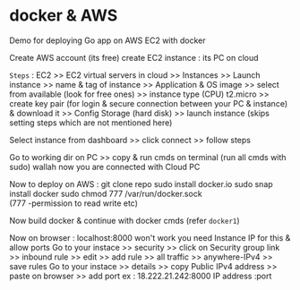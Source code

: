 # docker & AWS

Demo for deploying Go app on AWS EC2 with docker

Create AWS account (its free)
create EC2 instance : its PC on cloud

`Steps` :
EC2 >> EC2 virtual servers in cloud >> Instances >> Launch instance >> name & tag of instance >> Application & OS image >> select from available (look for free ones) >> instance type (CPU) t2.micro >> create key pair (for login & secure connection between your PC & instance) & download it >> Config Storage (hard disk) >> launch instance
(skips setting steps which are not mentioned here)

Select instance from dashboard >> click connect >> follow steps

Go to working dir on PC >> copy & run cmds on terminal (run all cmds with sudo)
wallah now you are connected with Cloud PC

Now to deploy on AWS :
git clone repo
sudo install docker.io
sudo snap install docker
sudo chmod 777 /var/run/docker.sock  
(777 -permission to read write etc)

Now build docker & continue with docker cmds (refer `docker1`)

Now on browser :
localhost:8000 won't work you need Instance IP for this & allow ports
Go to your instace >> security >> click on Security group link >> inbound rule >> edit >> add rule >> all traffic >> anywhere-IPv4 >> save rules
Go to your instace >> details >> copy Public IPv4 address >> paste on browser >> add port
ex : 18.222.21.242:8000
      IP address  :port





